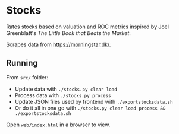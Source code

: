 # Stocks #
Rates stocks based on valuation and ROC metrics inspired by Joel Greenblatt's *The Little Book that Beats the Market*.

Scrapes data from https://morningstar.dk/.

## Running ##
From `src/` folder:
* Update data with `./stocks.py clear load`
* Process data with `./stocks.py process`
* Update JSON files used by frontend with `./exportstocksdata.sh`
* Or do it all in one go with `./stocks.py clear load process && ./exportstocksdata.sh`

Open `web/index.html` in a browser to view.
